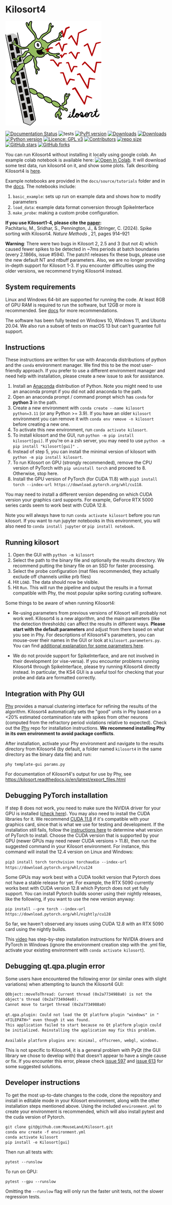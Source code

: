 # Kilosort4

<img src="https://github.com/MouseLand/Kilosort/blob/main/docs/kilosort_logo_small.png" alt="logo" width="300"/>

[![Documentation Status](https://readthedocs.org/projects/kilosort/badge/?version=latest)](https://kilosort.readthedocs.io/en/latest/?badge=latest)
![tests](https://github.com/mouseland/kilosort/actions/workflows/test_and_deploy.yml/badge.svg)
[![PyPI version](https://badge.fury.io/py/kilosort.svg)](https://badge.fury.io/py/kilosort)
[![Downloads](https://pepy.tech/badge/kilosort)](https://pepy.tech/project/kilosort)
[![Downloads](https://pepy.tech/badge/kilosort/month)](https://pepy.tech/project/kilosort)
[![Python version](https://img.shields.io/pypi/pyversions/kilosort)](https://pypistats.org/packages/kilosort)
[![Licence: GPL v3](https://img.shields.io/github/license/MouseLand/kilosort)](https://github.com/MouseLand/kilosort/blob/master/LICENSE)
[![Contributors](https://img.shields.io/github/contributors-anon/MouseLand/kilosort)](https://github.com/MouseLand/kilosort/graphs/contributors)
[![repo size](https://img.shields.io/github/repo-size/MouseLand/kilosort)](https://github.com/MouseLand/kilosort/)
[![GitHub stars](https://img.shields.io/github/stars/MouseLand/kilosort?style=social)](https://github.com/MouseLand/kilosort/)
[![GitHub forks](https://img.shields.io/github/forks/MouseLand/kilosort?style=social)](https://github.com/MouseLand/kilosort/)


You can run Kilosort4 without installing it locally using google colab. An example colab notebook is available here: [![Open In Colab](https://colab.research.google.com/assets/colab-badge.svg)](https://colab.research.google.com/github/mouseland/kilosort/blob/main/docs/tutorials/kilosort4.ipynb). It will download some test data, run kilosort4 on it, and show some plots. Talk describing Kilosort4 is [here](https://www.youtube.com/watch?v=LTSmoACr918). 

Example notebooks are provided in the `docs/source/tutorials` folder and in the [docs](https://kilosort.readthedocs.io/en/latest/tutorials/tutorials.html). The notebooks include: 

  1. `basic_example`:  sets up run on example data and shows how to modify parameters  
  2. `load_data`:  example data format conversion through SpikeInterface  
  3. `make_probe`:  making a custom probe configuration.

**If you use Kilosort1-4, please cite the [paper](https://www.nature.com/articles/s41592-024-02232-7):**     
Pachitariu, M., Sridhar, S., Pennington, J., & Stringer, C. (2024). Spike sorting with Kilosort4. _Nature Methods_ , 21, pages 914–921

**Warning**: There were two bugs in Kilosort 2, 2.5 and 3 (but not 4) which caused fewer spikes to be detected in ~7ms periods at batch boundaries (every 2.1866s, issue #594). The patch1 releases fix these bugs, please use the new default NT and ntbuff parameters. Also, we are no longer providing in-depth support for Kilosort 1-3. If you encounter difficulties using the older versions, we recommend trying Kilosort4 instead.


## System requirements

Linux and Windows 64-bit are supported for running the code. At least 8GB of GPU RAM is required to run the software, but 12GB or more is recommended. See [docs](https://kilosort.readthedocs.io/en/latest/hardware.html) for more recommendations.

The software has been fully tested on Windows 10, Windows 11, and Ubuntu 20.04. We also run a subset of tests on macOS 13 but can't guarantee full support.

## Instructions

These instructions are written for use with Anaconda distributions of python and the `conda` environment manager. We find this to be the most user-friendly approach. If you prefer to use a different environment manager and need help with installation, please create a new issue to ask for assistance.

1. Install an [Anaconda](https://www.anaconda.com/products/distribution) distribution of Python. Note you might need to use an anaconda prompt if you did not add anaconda to the path.
2. Open an anaconda prompt / command prompt which has `conda` for **python 3** in the path.
3. Create a new environment with `conda create --name kilosort python=3.11` (or any Python >= 3.9). If you have an older `kilosort` environment you can remove it with `conda env remove -n kilosort` before creating a new one.
4. To activate this new environment, run `conda activate kilosort`.
5. To install kilosort and the GUI, run `python -m pip install kilosort[gui]`. If you're on a zsh server, you may need to use `python -m pip install "kilosort[gui]" `.
6. Instead of step 5, you can install the minimal version of kilosort with `python -m pip install kilosort`.
7. To run Kilosort on GPU (strongly recommended), remove the CPU version of PyTorch with `pip uninstall torch` and proceed to 8. Otherwise, stop here.
8. Install the GPU version of PyTorch (for CUDA 11.8) with `pip3 install torch --index-url https://download.pytorch.org/whl/cu118`.

You may need to install a different version depending on which CUDA version your graphics card supports. For example, GeForce RTX 5000 series cards seem to work best with CUDA 12.8.

Note you will always have to run `conda activate kilosort` before you run kilosort. If you want to run jupyter notebooks in this environment, you will also need to `conda install jupyter` or `pip install notebook`.

## Running kilosort 

1. Open the GUI with `python -m kilosort`
2. Select the path to the binary file and optionally the results directory. We recommend putting the binary file on an SSD for faster processing. 
3. Select the probe configuration (mat files recommended, they actually exclude off channels unlike prb files)
4. Hit `LOAD`. The data should now be visible.
5. Hit `Run`. This will run the pipeline and output the results in a format compatible with Phy, the most popular spike sorting curating software.

Some things to be aware of when running Kilosort4:
* Re-using parameters from previous versions of Kilosort will probably not work well. Kilosort4 is a new algorithm, and the main parameters (like the detection thresholds) can affect the results in different ways. **Please start with the default parameters** and adjust from there based on what you see in Phy. For descriptions of Kilosort4's parameters, you can mouse-over their names in the GUI or look at `kilosort.parameters.py`. You can find [additional explanation for some parameters here](https://kilosort.readthedocs.io/en/latest/parameters.html).

* We do not provide support for SpikeInterface, and are not involved in their development (or vise-versa). If you encounter problems running Kilosort4 through SpikeInterface, please try running Kilosort4 directly instead. In particular, the KS4 GUI is a useful tool for checking that your probe and data are formatted correctly.


## Integration with Phy GUI

[Phy](https://github.com/cortex-lab/phy) provides a manual clustering interface for refining the results of the algorithm. Kilosort4 automatically sets the "good" units in Phy based on a <20% estimated contamination rate with spikes from other neurons (computed from the refractory period violations relative to expected). Check out the [Phy](https://github.com/cortex-lab/phy) repo for installation instructions. **We recommend installing Phy in its own environment to avoid package conflicts**.

After installation, activate your Phy environment and navigate to the results directory from Kilosort4 (by default, a folder named `kilosort4` in the same directory as the binary data file) and run:
~~~
phy template-gui params.py
~~~
For documentation of Kilosort4's output for use by Phy, see
https://kilosort.readthedocs.io/en/latest/export_files.html


## Debugging PyTorch installation 

If step 8 does not work, you need to make sure the NVIDIA driver for your GPU is installed ([check here](https://www.nvidia.com/Download/index.aspx?lang=en-us)). You may also need to install the CUDA libraries for it. We recommend [CUDA 11.8](https://developer.nvidia.com/cuda-11-8-0-download-archive) if it's compatible with your graphics card, since that is what we use for testing and development. If the installation still fails, follow the [instructions here](https://pytorch.org/get-started/locally/) to determine what version of PyTorch to install. Choose the CUDA version that is supported by your GPU (newer GPUs may need newer CUDA versions > 11.8), then run the suggested command in your Kilosort environment. For instance, this command will install the 12.4 version on Linux and Windows:

``
pip3 install torch torchvision torchaudio --index-url https://download.pytorch.org/whl/cu124
``

Some GPUs may work best with a CUDA toolkit version that Pytorch does not have a stable release for yet. For example, the RTX 5090 currently works best with CUDA version 12.8 which Pytorch does not yet fully support. You can install Pytorch builds sooner using their nightly releases, like the following, if you want to use the new version anyway:
~~~
pip install --pre torch --index-url https://download.pytorch.org/whl/nightly/cu128
~~~
So far, we haven't observed any issues using CUDA 12.8 with an RTX 5090 card using the nightly builds.

This [video](https://www.youtube.com/watch?v=gsixIQYvj3U) has step-by-step installation instructions for NVIDIA drivers and PyTorch in Windows (ignore the environment creation step with the .yml file, activate your existing environment with `conda activate kilosort`).


## Debugging qt.qpa.plugin error

Some users have encountered the following error (or similar ones with slight variations) when attempting to launch the Kilosort4 GUI:
```
QObject::moveToThread: Current thread (0x2a7734988a0) is not the object's thread (0x2a77349d4e0).
Cannot move to target thread (0x2a7734988a0)

qt.qpa.plugin: Could not load the Qt platform plugin "windows" in "<FILEPATH>" even though it was found.
This application failed to start because no Qt platform plugin could be initialized. Reinstalling the application may fix this problem.

Available platform plugins are: minimal, offscreen, webgl, windows.
```
This is not specific to Kilosort4, it is a general problem with PyQt (the GUI library we chose to develop with) that doesn't appear to have a single cause or fix. If you encounter this error, please check [issue 597](https://github.com/MouseLand/Kilosort/issues/597) and [issue 613](https://github.com/MouseLand/Kilosort/issues/613) for some suggested solutions.


## Developer instructions

To get the most up-to-date changes to the code, clone the repository and install in editable mode in your Kilosort environment, along with the other installation steps mentioned above. Using the included `environment.yml` to create your environment is recommended, which will also install pytest and the cuda version of Pytorch.
~~~
git clone git@github.com:MouseLand/Kilosort.git
conda env create -f environment.yml
conda activate kilosort
pip install -e Kilosort[gui]
~~~

Then run all tests with:
~~~
pytest --runslow
~~~

To run on GPU:
~~~
pytest --gpu --runslow
~~~

Omitting the `--runslow` flag will only run the faster unit tests, not the slower regression tests.
